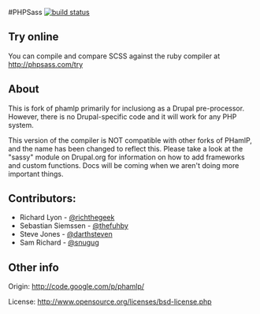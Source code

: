 #PHPSass [![build status](https://secure.travis-ci.org/richthegeek/phpsass.png)](https://secure.travis-ci.org/#!/richthegeek/phpsass)

## Try online
You can compile and compare SCSS against the ruby compiler at <http://phpsass.com/try>

## About
This is fork of phamlp primarily for inclusiong as a Drupal pre-processor.
However, there is no Drupal-specific code and it will work for any PHP system.

This version of the compiler is NOT compatible with other forks of PHamlP, and
the name has been changed to reflect this. Please take a look at the "sassy"
module on Drupal.org for information on how to add frameworks and custom
functions. Docs will be coming when we aren't doing more important things.

## Contributors:
 * Richard Lyon - [@richthegeek](https://github.com/richthegeek)
 * Sebastian Siemssen - [@thefuhby](https://twitter.com/thefubhy)
 * Steve Jones - [@darthsteven](https://github.com/darthsteven)
 * Sam Richard - [@snugug](https://github.com/snugug)

## Other info
Origin: <http://code.google.com/p/phamlp/>

License: <http://www.opensource.org/licenses/bsd-license.php>

